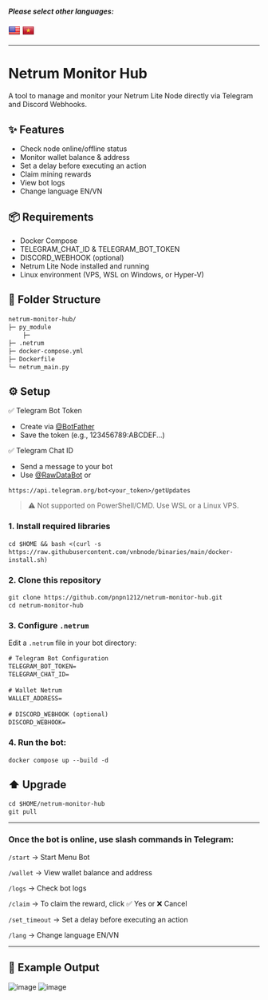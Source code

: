 #### *Please select other languages:*
[![English](https://raw.githubusercontent.com/gosquared/flags/master/flags/flags/shiny/24/United-States.png)](README.md)
[![Việt Nam](https://raw.githubusercontent.com/gosquared/flags/master/flags/flags/shiny/24/Vietnam.png)](README.vn.md)   

------
# Netrum Monitor Hub

A tool to manage and monitor your Netrum Lite Node directly via Telegram and Discord Webhooks.

## ✨ Features
- Check node online/offline status  
- Monitor wallet balance & address 
- Set a delay before executing an action
- Claim mining rewards   
- View bot logs
- Change language EN/VN

## 📦 Requirements
- Docker Compose
- TELEGRAM_CHAT_ID & TELEGRAM_BOT_TOKEN
- DISCORD_WEBHOOK (optional) 
- Netrum Lite Node installed and running
- Linux environment (VPS, WSL on Windows, or Hyper-V)

## 📁 Folder Structure
```
netrum-monitor-hub/
├─ py_module
    ├─ 
├─ .netrum
├─ docker-compose.yml
├─ Dockerfile
└─ netrum_main.py
```

## ⚙️ Setup
✅ Telegram Bot Token
- Create via [@BotFather](https://t.me/BotFather)
- Save the token (e.g., 123456789:ABCDEF...)

✅ Telegram Chat ID
- Send a message to your bot
- Use [@RawDataBot](https://t.me/RawDataBot) or
```
https://api.telegram.org/bot<your_token>/getUpdates
```

> ⚠️ Not supported on PowerShell/CMD. Use WSL or a Linux VPS.

### 1. Install required libraries
```
cd $HOME && bash <(curl -s https://raw.githubusercontent.com/vnbnode/binaries/main/docker-install.sh)
```

### 2. Clone this repository
```
git clone https://github.com/pnpn1212/netrum-monitor-hub.git
cd netrum-monitor-hub
```

### 3. Configure `.netrum`
Edit a `.netrum` file in your bot directory:

```
# Telegram Bot Configuration
TELEGRAM_BOT_TOKEN=
TELEGRAM_CHAT_ID=

# Wallet Netrum
WALLET_ADDRESS=

# DISCORD_WEBHOOK (optional)
DISCORD_WEBHOOK=
```  

### 4. Run the bot:
```
docker compose up --build -d
```

## ⬆️ Upgrade
```
cd $HOME/netrum-monitor-hub
git pull
```

---

### Once the bot is online, use slash commands in Telegram:

`/start` → Start Menu Bot  

`/wallet` → View wallet balance and address  

`/logs` → Check bot logs

`/claim` → To claim the reward, click ✅ Yes or ❌ Cancel

`/set_timeout` → Set a delay before executing an action

`/lang` → Change language EN/VN

---
## 📑 Example Output

<img width="750" height="459" alt="image" src="https://github.com/user-attachments/assets/4c78d9f0-1b85-4118-8b66-1af2b0b8063e" />
<img width="741" height="1280" alt="image" src="https://github.com/user-attachments/assets/6ef52dbe-8c5f-4afe-9ced-f21014e50578" />


